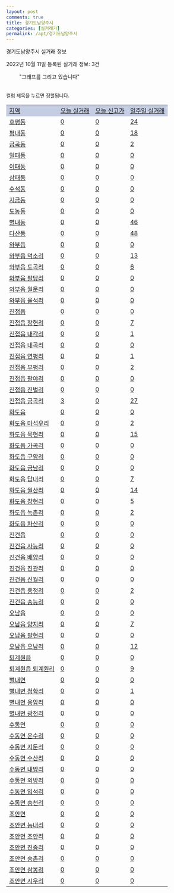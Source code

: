 ```yaml
---
layout: post
comments: true
title: 경기도남양주시
categories: [실거래가]
permalink: /apt/경기도남양주시
---
```


경기도남양주시 실거래 정보

2022년 10월 11일 등록된 실거래 정보: 3건

<!--<script async src="https://pagead2.googlesyndication.com/pagead/js/adsbygoogle.js?client=ca-pub-3485438051770037"
 crossorigin="anonymous"></script>-->

<script type="text/javascript">
  google.charts.load('current', {'packages':['corechart']});
  google.charts.setOnLoadCallback(drawChart);

  function drawChart() {
    var data = google.visualization.arrayToDataTable([['거래일', '매매', '전월세', '전매'], ['21-01', 23, 11, 1], ['21-02', 0, 3, 0], ['21-03', 0, 7, 0], ['21-04', 0, 5, 0], ['21-05', 0, 0, 1], ['21-06', 0, 5, 0], ['21-07', 4, 105, 0], ['21-08', 300, 481, 2], ['21-09', 19, 121, 1], ['21-10', 247, 1298, 8], ['21-11', 254, 1418, 6], ['21-12', 178, 1241, 1], ['22-01', 163, 1080, 6], ['22-02', 167, 1507, 4], ['22-03', 226, 1275, 2], ['22-04', 276, 1663, 12], ['22-05', 253, 1779, 18], ['22-06', 178, 1458, 4], ['22-07', 131, 1621, 0], ['22-08', 148, 1438, 0], ['22-09', 102, 1171, 1], ['22-10', 7, 165, 0]]);

    var options = {
      title: '최근 1년간 유형별 거래량 추이',
      legend: { position: 'bottom' }
    };

    setTimeout(function() {
        var chart = new google.visualization.LineChart(document.getElementById('columnchart_material'));
        chart.draw(data, (options));
        document.getElementById('loading').style.display = 'none';
        var dayLabel = (new Date()).getDay();
        if (dayLabel < 2) {
            sorttable.innerSortFunction.apply(document.getElementById('week'), []);
            sorttable.innerSortFunction.apply(document.getElementById('week'), []);        
        }
        else {
            sorttable.innerSortFunction.apply(document.getElementById('today'), []);
            sorttable.innerSortFunction.apply(document.getElementById('today'), []);
        }
    }, 200);

  }
</script>

<div id="loading" style="z-index:20; display: block; margin-left: 35px">"그래프를 그리고 있습니다"</div>
<div id="columnchart_material" style="width: 95%; margin-left: -35px; display: block"></div>
<!--<div style="width: 95%; margin-left: -35px; display: block">
      <script async src="https://pagead2.googlesyndication.com/pagead/js/adsbygoogle.js?client=ca-pub-3485438051770037"
          crossorigin="anonymous"></script>
      <ins class="adsbygoogle"
          style="display:block"
          data-ad-format="fluid"
          data-ad-layout-key="-fb+5w+4e-db+86"
          data-ad-client="ca-pub-3485438051770037"
          data-ad-slot="1827090281"></ins>
      <script>
          (adsbygoogle = window.adsbygoogle || []).push({});
      </script>
</div>-->
<br>

<font size='small' style='font-size: small;'>컬럼 제목을 누르면 정렬됩니다.</font>
<table class="sortable">
  <tr style='background-color: rgba(114, 132, 186,0.4);'>
    <td id="region"><a href="#">지역</a></td>
    <td id="today"><a href="#">오늘 실거래</a></td>
    <td id="today_new"><a href="#">오늘 신고가</a></td>
    <td id="week"><a href="#">일주일 실거래</a></td>
  </tr>

  
  <tr class="item">
    <td><a href="경기도남양주시호평동">호평동</a></td>
    <td><a href="경기도남양주시호평동">0</a></td>
    <td><a href="경기도남양주시호평동">0</a></td>
    <td><a href="경기도남양주시호평동">24</a></td>
  </tr>
    

  <tr class="item">
    <td><a href="경기도남양주시평내동">평내동</a></td>
    <td><a href="경기도남양주시평내동">0</a></td>
    <td><a href="경기도남양주시평내동">0</a></td>
    <td><a href="경기도남양주시평내동">18</a></td>
  </tr>
    

  <tr class="item">
    <td><a href="경기도남양주시금곡동">금곡동</a></td>
    <td><a href="경기도남양주시금곡동">0</a></td>
    <td><a href="경기도남양주시금곡동">0</a></td>
    <td><a href="경기도남양주시금곡동">2</a></td>
  </tr>
    

  <tr class="item">
    <td><a href="경기도남양주시일패동">일패동</a></td>
    <td><a href="경기도남양주시일패동">0</a></td>
    <td><a href="경기도남양주시일패동">0</a></td>
    <td><a href="경기도남양주시일패동">0</a></td>
  </tr>
    

  <tr class="item">
    <td><a href="경기도남양주시이패동">이패동</a></td>
    <td><a href="경기도남양주시이패동">0</a></td>
    <td><a href="경기도남양주시이패동">0</a></td>
    <td><a href="경기도남양주시이패동">0</a></td>
  </tr>
    

  <tr class="item">
    <td><a href="경기도남양주시삼패동">삼패동</a></td>
    <td><a href="경기도남양주시삼패동">0</a></td>
    <td><a href="경기도남양주시삼패동">0</a></td>
    <td><a href="경기도남양주시삼패동">0</a></td>
  </tr>
    

  <tr class="item">
    <td><a href="경기도남양주시수석동">수석동</a></td>
    <td><a href="경기도남양주시수석동">0</a></td>
    <td><a href="경기도남양주시수석동">0</a></td>
    <td><a href="경기도남양주시수석동">0</a></td>
  </tr>
    

  <tr class="item">
    <td><a href="경기도남양주시지금동">지금동</a></td>
    <td><a href="경기도남양주시지금동">0</a></td>
    <td><a href="경기도남양주시지금동">0</a></td>
    <td><a href="경기도남양주시지금동">0</a></td>
  </tr>
    

  <tr class="item">
    <td><a href="경기도남양주시도농동">도농동</a></td>
    <td><a href="경기도남양주시도농동">0</a></td>
    <td><a href="경기도남양주시도농동">0</a></td>
    <td><a href="경기도남양주시도농동">0</a></td>
  </tr>
    

  <tr class="item">
    <td><a href="경기도남양주시별내동">별내동</a></td>
    <td><a href="경기도남양주시별내동">0</a></td>
    <td><a href="경기도남양주시별내동">0</a></td>
    <td><a href="경기도남양주시별내동">46</a></td>
  </tr>
    

  <tr class="item">
    <td><a href="경기도남양주시다산동">다산동</a></td>
    <td><a href="경기도남양주시다산동">0</a></td>
    <td><a href="경기도남양주시다산동">0</a></td>
    <td><a href="경기도남양주시다산동">48</a></td>
  </tr>
    

  <tr class="item">
    <td><a href="경기도남양주시와부읍">와부읍</a></td>
    <td><a href="경기도남양주시와부읍">0</a></td>
    <td><a href="경기도남양주시와부읍">0</a></td>
    <td><a href="경기도남양주시와부읍">0</a></td>
  </tr>
    

  <tr class="item">
    <td><a href="경기도남양주시와부읍덕소리">와부읍 덕소리</a></td>
    <td><a href="경기도남양주시와부읍덕소리">0</a></td>
    <td><a href="경기도남양주시와부읍덕소리">0</a></td>
    <td><a href="경기도남양주시와부읍덕소리">13</a></td>
  </tr>
    

  <tr class="item">
    <td><a href="경기도남양주시와부읍도곡리">와부읍 도곡리</a></td>
    <td><a href="경기도남양주시와부읍도곡리">0</a></td>
    <td><a href="경기도남양주시와부읍도곡리">0</a></td>
    <td><a href="경기도남양주시와부읍도곡리">6</a></td>
  </tr>
    

  <tr class="item">
    <td><a href="경기도남양주시와부읍팔당리">와부읍 팔당리</a></td>
    <td><a href="경기도남양주시와부읍팔당리">0</a></td>
    <td><a href="경기도남양주시와부읍팔당리">0</a></td>
    <td><a href="경기도남양주시와부읍팔당리">0</a></td>
  </tr>
    

  <tr class="item">
    <td><a href="경기도남양주시와부읍월문리">와부읍 월문리</a></td>
    <td><a href="경기도남양주시와부읍월문리">0</a></td>
    <td><a href="경기도남양주시와부읍월문리">0</a></td>
    <td><a href="경기도남양주시와부읍월문리">0</a></td>
  </tr>
    

  <tr class="item">
    <td><a href="경기도남양주시와부읍율석리">와부읍 율석리</a></td>
    <td><a href="경기도남양주시와부읍율석리">0</a></td>
    <td><a href="경기도남양주시와부읍율석리">0</a></td>
    <td><a href="경기도남양주시와부읍율석리">0</a></td>
  </tr>
    

  <tr class="item">
    <td><a href="경기도남양주시진접읍">진접읍</a></td>
    <td><a href="경기도남양주시진접읍">0</a></td>
    <td><a href="경기도남양주시진접읍">0</a></td>
    <td><a href="경기도남양주시진접읍">0</a></td>
  </tr>
    

  <tr class="item">
    <td><a href="경기도남양주시진접읍장현리">진접읍 장현리</a></td>
    <td><a href="경기도남양주시진접읍장현리">0</a></td>
    <td><a href="경기도남양주시진접읍장현리">0</a></td>
    <td><a href="경기도남양주시진접읍장현리">7</a></td>
  </tr>
    

  <tr class="item">
    <td><a href="경기도남양주시진접읍내각리">진접읍 내각리</a></td>
    <td><a href="경기도남양주시진접읍내각리">0</a></td>
    <td><a href="경기도남양주시진접읍내각리">0</a></td>
    <td><a href="경기도남양주시진접읍내각리">1</a></td>
  </tr>
    

  <tr class="item">
    <td><a href="경기도남양주시진접읍내곡리">진접읍 내곡리</a></td>
    <td><a href="경기도남양주시진접읍내곡리">0</a></td>
    <td><a href="경기도남양주시진접읍내곡리">0</a></td>
    <td><a href="경기도남양주시진접읍내곡리">0</a></td>
  </tr>
    

  <tr class="item">
    <td><a href="경기도남양주시진접읍연평리">진접읍 연평리</a></td>
    <td><a href="경기도남양주시진접읍연평리">0</a></td>
    <td><a href="경기도남양주시진접읍연평리">0</a></td>
    <td><a href="경기도남양주시진접읍연평리">1</a></td>
  </tr>
    

  <tr class="item">
    <td><a href="경기도남양주시진접읍부평리">진접읍 부평리</a></td>
    <td><a href="경기도남양주시진접읍부평리">0</a></td>
    <td><a href="경기도남양주시진접읍부평리">0</a></td>
    <td><a href="경기도남양주시진접읍부평리">2</a></td>
  </tr>
    

  <tr class="item">
    <td><a href="경기도남양주시진접읍팔야리">진접읍 팔야리</a></td>
    <td><a href="경기도남양주시진접읍팔야리">0</a></td>
    <td><a href="경기도남양주시진접읍팔야리">0</a></td>
    <td><a href="경기도남양주시진접읍팔야리">0</a></td>
  </tr>
    

  <tr class="item">
    <td><a href="경기도남양주시진접읍진벌리">진접읍 진벌리</a></td>
    <td><a href="경기도남양주시진접읍진벌리">0</a></td>
    <td><a href="경기도남양주시진접읍진벌리">0</a></td>
    <td><a href="경기도남양주시진접읍진벌리">0</a></td>
  </tr>
    

  <tr class="item">
    <td><a href="경기도남양주시진접읍금곡리">진접읍 금곡리</a></td>
    <td><a href="경기도남양주시진접읍금곡리">3</a></td>
    <td><a href="경기도남양주시진접읍금곡리">0</a></td>
    <td><a href="경기도남양주시진접읍금곡리">27</a></td>
  </tr>
    

  <tr class="item">
    <td><a href="경기도남양주시화도읍">화도읍</a></td>
    <td><a href="경기도남양주시화도읍">0</a></td>
    <td><a href="경기도남양주시화도읍">0</a></td>
    <td><a href="경기도남양주시화도읍">0</a></td>
  </tr>
    

  <tr class="item">
    <td><a href="경기도남양주시화도읍마석우리">화도읍 마석우리</a></td>
    <td><a href="경기도남양주시화도읍마석우리">0</a></td>
    <td><a href="경기도남양주시화도읍마석우리">0</a></td>
    <td><a href="경기도남양주시화도읍마석우리">2</a></td>
  </tr>
    

  <tr class="item">
    <td><a href="경기도남양주시화도읍묵현리">화도읍 묵현리</a></td>
    <td><a href="경기도남양주시화도읍묵현리">0</a></td>
    <td><a href="경기도남양주시화도읍묵현리">0</a></td>
    <td><a href="경기도남양주시화도읍묵현리">15</a></td>
  </tr>
    

  <tr class="item">
    <td><a href="경기도남양주시화도읍가곡리">화도읍 가곡리</a></td>
    <td><a href="경기도남양주시화도읍가곡리">0</a></td>
    <td><a href="경기도남양주시화도읍가곡리">0</a></td>
    <td><a href="경기도남양주시화도읍가곡리">0</a></td>
  </tr>
    

  <tr class="item">
    <td><a href="경기도남양주시화도읍구암리">화도읍 구암리</a></td>
    <td><a href="경기도남양주시화도읍구암리">0</a></td>
    <td><a href="경기도남양주시화도읍구암리">0</a></td>
    <td><a href="경기도남양주시화도읍구암리">0</a></td>
  </tr>
    

  <tr class="item">
    <td><a href="경기도남양주시화도읍금남리">화도읍 금남리</a></td>
    <td><a href="경기도남양주시화도읍금남리">0</a></td>
    <td><a href="경기도남양주시화도읍금남리">0</a></td>
    <td><a href="경기도남양주시화도읍금남리">0</a></td>
  </tr>
    

  <tr class="item">
    <td><a href="경기도남양주시화도읍답내리">화도읍 답내리</a></td>
    <td><a href="경기도남양주시화도읍답내리">0</a></td>
    <td><a href="경기도남양주시화도읍답내리">0</a></td>
    <td><a href="경기도남양주시화도읍답내리">7</a></td>
  </tr>
    

  <tr class="item">
    <td><a href="경기도남양주시화도읍월산리">화도읍 월산리</a></td>
    <td><a href="경기도남양주시화도읍월산리">0</a></td>
    <td><a href="경기도남양주시화도읍월산리">0</a></td>
    <td><a href="경기도남양주시화도읍월산리">14</a></td>
  </tr>
    

  <tr class="item">
    <td><a href="경기도남양주시화도읍창현리">화도읍 창현리</a></td>
    <td><a href="경기도남양주시화도읍창현리">0</a></td>
    <td><a href="경기도남양주시화도읍창현리">0</a></td>
    <td><a href="경기도남양주시화도읍창현리">5</a></td>
  </tr>
    

  <tr class="item">
    <td><a href="경기도남양주시화도읍녹촌리">화도읍 녹촌리</a></td>
    <td><a href="경기도남양주시화도읍녹촌리">0</a></td>
    <td><a href="경기도남양주시화도읍녹촌리">0</a></td>
    <td><a href="경기도남양주시화도읍녹촌리">2</a></td>
  </tr>
    

  <tr class="item">
    <td><a href="경기도남양주시화도읍차산리">화도읍 차산리</a></td>
    <td><a href="경기도남양주시화도읍차산리">0</a></td>
    <td><a href="경기도남양주시화도읍차산리">0</a></td>
    <td><a href="경기도남양주시화도읍차산리">0</a></td>
  </tr>
    

  <tr class="item">
    <td><a href="경기도남양주시진건읍">진건읍</a></td>
    <td><a href="경기도남양주시진건읍">0</a></td>
    <td><a href="경기도남양주시진건읍">0</a></td>
    <td><a href="경기도남양주시진건읍">0</a></td>
  </tr>
    

  <tr class="item">
    <td><a href="경기도남양주시진건읍사능리">진건읍 사능리</a></td>
    <td><a href="경기도남양주시진건읍사능리">0</a></td>
    <td><a href="경기도남양주시진건읍사능리">0</a></td>
    <td><a href="경기도남양주시진건읍사능리">0</a></td>
  </tr>
    

  <tr class="item">
    <td><a href="경기도남양주시진건읍배양리">진건읍 배양리</a></td>
    <td><a href="경기도남양주시진건읍배양리">0</a></td>
    <td><a href="경기도남양주시진건읍배양리">0</a></td>
    <td><a href="경기도남양주시진건읍배양리">0</a></td>
  </tr>
    

  <tr class="item">
    <td><a href="경기도남양주시진건읍진관리">진건읍 진관리</a></td>
    <td><a href="경기도남양주시진건읍진관리">0</a></td>
    <td><a href="경기도남양주시진건읍진관리">0</a></td>
    <td><a href="경기도남양주시진건읍진관리">0</a></td>
  </tr>
    

  <tr class="item">
    <td><a href="경기도남양주시진건읍신월리">진건읍 신월리</a></td>
    <td><a href="경기도남양주시진건읍신월리">0</a></td>
    <td><a href="경기도남양주시진건읍신월리">0</a></td>
    <td><a href="경기도남양주시진건읍신월리">0</a></td>
  </tr>
    

  <tr class="item">
    <td><a href="경기도남양주시진건읍용정리">진건읍 용정리</a></td>
    <td><a href="경기도남양주시진건읍용정리">0</a></td>
    <td><a href="경기도남양주시진건읍용정리">0</a></td>
    <td><a href="경기도남양주시진건읍용정리">2</a></td>
  </tr>
    

  <tr class="item">
    <td><a href="경기도남양주시진건읍송능리">진건읍 송능리</a></td>
    <td><a href="경기도남양주시진건읍송능리">0</a></td>
    <td><a href="경기도남양주시진건읍송능리">0</a></td>
    <td><a href="경기도남양주시진건읍송능리">0</a></td>
  </tr>
    

  <tr class="item">
    <td><a href="경기도남양주시오남읍">오남읍</a></td>
    <td><a href="경기도남양주시오남읍">0</a></td>
    <td><a href="경기도남양주시오남읍">0</a></td>
    <td><a href="경기도남양주시오남읍">0</a></td>
  </tr>
    

  <tr class="item">
    <td><a href="경기도남양주시오남읍양지리">오남읍 양지리</a></td>
    <td><a href="경기도남양주시오남읍양지리">0</a></td>
    <td><a href="경기도남양주시오남읍양지리">0</a></td>
    <td><a href="경기도남양주시오남읍양지리">7</a></td>
  </tr>
    

  <tr class="item">
    <td><a href="경기도남양주시오남읍팔현리">오남읍 팔현리</a></td>
    <td><a href="경기도남양주시오남읍팔현리">0</a></td>
    <td><a href="경기도남양주시오남읍팔현리">0</a></td>
    <td><a href="경기도남양주시오남읍팔현리">0</a></td>
  </tr>
    

  <tr class="item">
    <td><a href="경기도남양주시오남읍오남리">오남읍 오남리</a></td>
    <td><a href="경기도남양주시오남읍오남리">0</a></td>
    <td><a href="경기도남양주시오남읍오남리">0</a></td>
    <td><a href="경기도남양주시오남읍오남리">12</a></td>
  </tr>
    

  <tr class="item">
    <td><a href="경기도남양주시퇴계원읍">퇴계원읍</a></td>
    <td><a href="경기도남양주시퇴계원읍">0</a></td>
    <td><a href="경기도남양주시퇴계원읍">0</a></td>
    <td><a href="경기도남양주시퇴계원읍">0</a></td>
  </tr>
    

  <tr class="item">
    <td><a href="경기도남양주시퇴계원읍퇴계원리">퇴계원읍 퇴계원리</a></td>
    <td><a href="경기도남양주시퇴계원읍퇴계원리">0</a></td>
    <td><a href="경기도남양주시퇴계원읍퇴계원리">0</a></td>
    <td><a href="경기도남양주시퇴계원읍퇴계원리">9</a></td>
  </tr>
    

  <tr class="item">
    <td><a href="경기도남양주시별내면">별내면</a></td>
    <td><a href="경기도남양주시별내면">0</a></td>
    <td><a href="경기도남양주시별내면">0</a></td>
    <td><a href="경기도남양주시별내면">0</a></td>
  </tr>
    

  <tr class="item">
    <td><a href="경기도남양주시별내면청학리">별내면 청학리</a></td>
    <td><a href="경기도남양주시별내면청학리">0</a></td>
    <td><a href="경기도남양주시별내면청학리">0</a></td>
    <td><a href="경기도남양주시별내면청학리">1</a></td>
  </tr>
    

  <tr class="item">
    <td><a href="경기도남양주시별내면용암리">별내면 용암리</a></td>
    <td><a href="경기도남양주시별내면용암리">0</a></td>
    <td><a href="경기도남양주시별내면용암리">0</a></td>
    <td><a href="경기도남양주시별내면용암리">0</a></td>
  </tr>
    

  <tr class="item">
    <td><a href="경기도남양주시별내면광전리">별내면 광전리</a></td>
    <td><a href="경기도남양주시별내면광전리">0</a></td>
    <td><a href="경기도남양주시별내면광전리">0</a></td>
    <td><a href="경기도남양주시별내면광전리">0</a></td>
  </tr>
    

  <tr class="item">
    <td><a href="경기도남양주시수동면">수동면</a></td>
    <td><a href="경기도남양주시수동면">0</a></td>
    <td><a href="경기도남양주시수동면">0</a></td>
    <td><a href="경기도남양주시수동면">0</a></td>
  </tr>
    

  <tr class="item">
    <td><a href="경기도남양주시수동면운수리">수동면 운수리</a></td>
    <td><a href="경기도남양주시수동면운수리">0</a></td>
    <td><a href="경기도남양주시수동면운수리">0</a></td>
    <td><a href="경기도남양주시수동면운수리">0</a></td>
  </tr>
    

  <tr class="item">
    <td><a href="경기도남양주시수동면지둔리">수동면 지둔리</a></td>
    <td><a href="경기도남양주시수동면지둔리">0</a></td>
    <td><a href="경기도남양주시수동면지둔리">0</a></td>
    <td><a href="경기도남양주시수동면지둔리">0</a></td>
  </tr>
    

  <tr class="item">
    <td><a href="경기도남양주시수동면수산리">수동면 수산리</a></td>
    <td><a href="경기도남양주시수동면수산리">0</a></td>
    <td><a href="경기도남양주시수동면수산리">0</a></td>
    <td><a href="경기도남양주시수동면수산리">0</a></td>
  </tr>
    

  <tr class="item">
    <td><a href="경기도남양주시수동면내방리">수동면 내방리</a></td>
    <td><a href="경기도남양주시수동면내방리">0</a></td>
    <td><a href="경기도남양주시수동면내방리">0</a></td>
    <td><a href="경기도남양주시수동면내방리">0</a></td>
  </tr>
    

  <tr class="item">
    <td><a href="경기도남양주시수동면외방리">수동면 외방리</a></td>
    <td><a href="경기도남양주시수동면외방리">0</a></td>
    <td><a href="경기도남양주시수동면외방리">0</a></td>
    <td><a href="경기도남양주시수동면외방리">0</a></td>
  </tr>
    

  <tr class="item">
    <td><a href="경기도남양주시수동면입석리">수동면 입석리</a></td>
    <td><a href="경기도남양주시수동면입석리">0</a></td>
    <td><a href="경기도남양주시수동면입석리">0</a></td>
    <td><a href="경기도남양주시수동면입석리">0</a></td>
  </tr>
    

  <tr class="item">
    <td><a href="경기도남양주시수동면송천리">수동면 송천리</a></td>
    <td><a href="경기도남양주시수동면송천리">0</a></td>
    <td><a href="경기도남양주시수동면송천리">0</a></td>
    <td><a href="경기도남양주시수동면송천리">0</a></td>
  </tr>
    

  <tr class="item">
    <td><a href="경기도남양주시조안면">조안면</a></td>
    <td><a href="경기도남양주시조안면">0</a></td>
    <td><a href="경기도남양주시조안면">0</a></td>
    <td><a href="경기도남양주시조안면">0</a></td>
  </tr>
    

  <tr class="item">
    <td><a href="경기도남양주시조안면능내리">조안면 능내리</a></td>
    <td><a href="경기도남양주시조안면능내리">0</a></td>
    <td><a href="경기도남양주시조안면능내리">0</a></td>
    <td><a href="경기도남양주시조안면능내리">0</a></td>
  </tr>
    

  <tr class="item">
    <td><a href="경기도남양주시조안면조안리">조안면 조안리</a></td>
    <td><a href="경기도남양주시조안면조안리">0</a></td>
    <td><a href="경기도남양주시조안면조안리">0</a></td>
    <td><a href="경기도남양주시조안면조안리">0</a></td>
  </tr>
    

  <tr class="item">
    <td><a href="경기도남양주시조안면진중리">조안면 진중리</a></td>
    <td><a href="경기도남양주시조안면진중리">0</a></td>
    <td><a href="경기도남양주시조안면진중리">0</a></td>
    <td><a href="경기도남양주시조안면진중리">0</a></td>
  </tr>
    

  <tr class="item">
    <td><a href="경기도남양주시조안면송촌리">조안면 송촌리</a></td>
    <td><a href="경기도남양주시조안면송촌리">0</a></td>
    <td><a href="경기도남양주시조안면송촌리">0</a></td>
    <td><a href="경기도남양주시조안면송촌리">0</a></td>
  </tr>
    

  <tr class="item">
    <td><a href="경기도남양주시조안면삼봉리">조안면 삼봉리</a></td>
    <td><a href="경기도남양주시조안면삼봉리">0</a></td>
    <td><a href="경기도남양주시조안면삼봉리">0</a></td>
    <td><a href="경기도남양주시조안면삼봉리">0</a></td>
  </tr>
    

  <tr class="item">
    <td><a href="경기도남양주시조안면시우리">조안면 시우리</a></td>
    <td><a href="경기도남양주시조안면시우리">0</a></td>
    <td><a href="경기도남양주시조안면시우리">0</a></td>
    <td><a href="경기도남양주시조안면시우리">0</a></td>
  </tr>
    


</table>


    